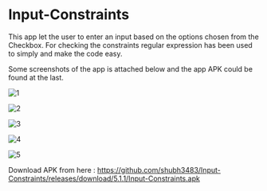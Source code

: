 # Input-Constraints

This app let the user to enter an input based on the options chosen from the Checkbox.
For checking the constraints regular expression has been used to simply and make the code easy.

Some screenshots of the app is attached below and the app APK could be found at the last.

![1](https://user-images.githubusercontent.com/65455693/116995842-32dad080-acf8-11eb-8e0a-e985b151a194.JPG)

![2](https://user-images.githubusercontent.com/65455693/116995854-3b330b80-acf8-11eb-9e7c-1b90be795330.JPG)

![3](https://user-images.githubusercontent.com/65455693/116995856-3cfccf00-acf8-11eb-80ea-cb8c15c2329b.JPG)

![4](https://user-images.githubusercontent.com/65455693/116995863-3ec69280-acf8-11eb-8c27-2c43c9e4dc3a.JPG)

![5](https://user-images.githubusercontent.com/65455693/116995866-41c18300-acf8-11eb-9521-d44e6615a49e.JPG)

Download APK from here : https://github.com/shubh3483/Input-Constraints/releases/download/5.1.1/Input-Constraints.apk
